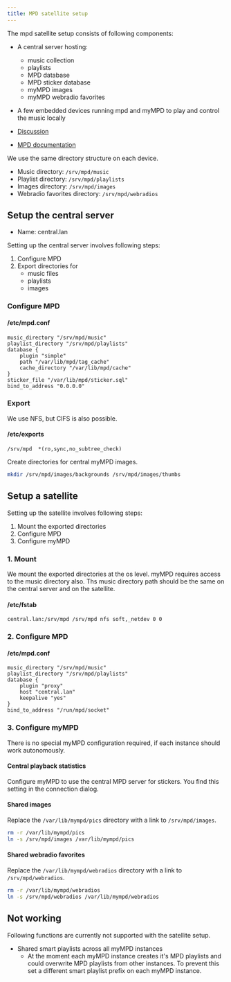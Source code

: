 ```yaml
---
title: MPD satellite setup
---
```


The mpd satellite setup consists of following components:

- A central server hosting:
    - music collection
    - playlists
    - MPD database
    - MPD sticker database
    - myMPD images
    - myMPD webradio favorites
- A few embedded devices running mpd and myMPD to play and control the music locally

- [Discussion](https://github.com/jcorporation/myMPD/discussions/932)
- [MPD documentation](https://mpd.readthedocs.io/en/latest/user.html#satellite)

We use the same directory structure on each device.

- Music directory: `/srv/mpd/music`
- Playlist directory: `/srv/mpd/playlists`
- Images directory: `/srv/mpd/images`
- Webradio favorites directory: `/srv/mpd/webradios`

## Setup the central server

- Name: central.lan

Setting up the central server involves following steps:

1. Configure MPD
2. Export directories for
    - music files
    - playlists
    - images

### Configure MPD

#### /etc/mpd.conf

``` text
music_directory "/srv/mpd/music"
playlist_directory "/srv/mpd/playlists"
database {
    plugin "simple"
    path "/var/lib/mpd/tag_cache"
    cache_directory "/var/lib/mpd/cache"
}
sticker_file "/var/lib/mpd/sticker.sql"
bind_to_address "0.0.0.0"
```

### Export

We use NFS, but CIFS is also possible.

#### /etc/exports

``` text
/srv/mpd  *(ro,sync,no_subtree_check)
```

Create directories for central myMPD images.

```sh
mkdir /srv/mpd/images/backgrounds /srv/mpd/images/thumbs
```

## Setup a satellite

Setting up the satellite involves following steps:

1. Mount the exported directories
2. Configure MPD
3. Configure myMPD

### 1. Mount

We mount the exported directories at the os level. myMPD requires access to the music directory also. Ths music directory path should be the same on the central server and on the satellite.

#### /etc/fstab

``` text
central.lan:/srv/mpd /srv/mpd nfs soft,_netdev 0 0
```

### 2. Configure MPD

#### /etc/mpd.conf

``` text
music_directory "/srv/mpd/music"
playlist_directory "/srv/mpd/playlists"
database {
    plugin "proxy"
    host "central.lan"
    keepalive "yes"
}
bind_to_address "/run/mpd/socket"
```

### 3. Configure myMPD

There is no special myMPD configuration required, if each instance should work autonomously.

#### Central playback statistics

Configure myMPD to use the central MPD server for stickers. You find this setting in the connection dialog.

#### Shared images

Replace the `/var/lib/mympd/pics` directory with a link to `/srv/mpd/images`.

```sh
rm -r /var/lib/mympd/pics
ln -s /srv/mpd/images /var/lib/mympd/pics
```

#### Shared webradio favorites

Replace the `/var/lib/mympd/webradios` directory with a link to `/srv/mpd/webradios`.

```sh
rm -r /var/lib/mympd/webradios
ln -s /srv/mpd/webradios /var/lib/mympd/webradios
```

## Not working

Following functions are currently not supported with the satellite setup.

- Shared smart playlists across all myMPD instances
    - At the moment each myMPD instance creates it's MPD playlists and could overwrite MPD playlists from other instances. To prevent this set a different smart playlist prefix on each myMPD instance.
